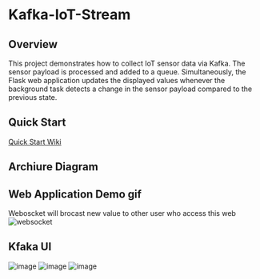 ﻿# Kafka-IoT-Stream

## Overview
This project demonstrates how to collect IoT sensor data via Kafka. The sensor payload is processed and added to a queue. Simultaneously, the Flask web application updates the displayed values whenever the background task detects a change in the sensor payload compared to the previous state.


## Quick Start 
[Quick Start Wiki](https://github.com/as183789043/Kafka-IoT-Stream/wiki/Quick-Start)


## Archiure Diagram

## Web Application Demo gif
Weboscket will brocast new value to other user who access this web
![websocket](https://github.com/user-attachments/assets/f18ef76e-ba66-44d5-8fbf-50a0a056d8bb)

## Kfaka UI
![image](https://github.com/user-attachments/assets/2c057017-0260-4cc9-a23e-f40fde05cc05)
![image](https://github.com/user-attachments/assets/93ea03bf-ef96-48e6-8416-e7398cc905c3)
![image](https://github.com/user-attachments/assets/c8f410b8-3367-4771-85e3-4ec4b845a1b7)


